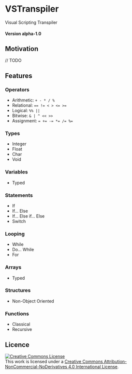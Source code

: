 # VSTranspiler
Visual Scripting Transpiler

#### Version alpha-1.0

## Motivation
// TODO

## Features

### Operators
- Arithmetic: `+ - * / %`
- Relational: `== != < > <= >=`
- Logical: `%% ||`
- Bitwise: `& | ^ << >>`
- Assignment: `= += -= *= /= %=`

### Types
- Integer
- Float
- Char
- Void

### Variables
- Typed

### Statements
- If
- If... Else
- If... Else if... Else
- Switch

### Looping
- While
- Do... While
- For

### Arrays
- Typed

### Structures
- Non-Object Oriented

### Functions
- Classical
- Recursive

## Licence
<a rel="license" href="http://creativecommons.org/licenses/by-nc-nd/4.0/"><img alt="Creative Commons License" style="border-width:0" src="https://i.creativecommons.org/l/by-nc-nd/4.0/88x31.png" /></a><br />This work is licensed under a <a rel="license" href="http://creativecommons.org/licenses/by-nc-nd/4.0/">Creative Commons Attribution-NonCommercial-NoDerivatives 4.0 International License</a>.
